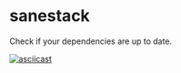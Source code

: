 # sanestack
Check if your dependencies are up to date.

[![asciicast](https://asciinema.org/a/er5s2hdf8isgudl4fp44rxf63.png)](https://asciinema.org/a/er5s2hdf8isgudl4fp44rxf63)
